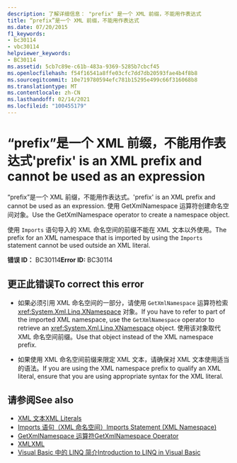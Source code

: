 ```yaml
---
description: 了解详细信息： "prefix" 是一个 XML 前缀，不能用作表达式
title: “prefix”是一个 XML 前缀，不能用作表达式
ms.date: 07/20/2015
f1_keywords:
- bc30114
- vbc30114
helpviewer_keywords:
- BC30114
ms.assetid: 5cb7c89e-c61b-483a-9369-5285b7cbcf45
ms.openlocfilehash: f54f16541a8ffe03cfc7dd7db20593fae4b4f8b8
ms.sourcegitcommit: 10e719780594efc781b15295e499c66f316068b8
ms.translationtype: MT
ms.contentlocale: zh-CN
ms.lasthandoff: 02/14/2021
ms.locfileid: "100455179"
---
```

# <a name="prefix-is-an-xml-prefix-and-cannot-be-used-as-an-expression"></a><span data-ttu-id="30260-103">“prefix”是一个 XML 前缀，不能用作表达式</span><span class="sxs-lookup"><span data-stu-id="30260-103">'prefix' is an XML prefix and cannot be used as an expression</span></span>

<span data-ttu-id="30260-104">“prefix”是一个 XML 前缀，不能用作表达式。</span><span class="sxs-lookup"><span data-stu-id="30260-104">'prefix' is an XML prefix and cannot be used as an expression.</span></span> <span data-ttu-id="30260-105">使用 GetXmlNamespace 运算符创建命名空间对象。</span><span class="sxs-lookup"><span data-stu-id="30260-105">Use the GetXmlNamespace operator to create a namespace object.</span></span>  
  
 <span data-ttu-id="30260-106">使用 `Imports` 语句导入的 XML 命名空间的前缀不能在 XML 文本以外使用。</span><span class="sxs-lookup"><span data-stu-id="30260-106">The prefix for an XML namespace that is imported by using the `Imports` statement cannot be used outside an XML literal.</span></span>  
  
 <span data-ttu-id="30260-107">**错误 ID：** BC30114</span><span class="sxs-lookup"><span data-stu-id="30260-107">**Error ID:** BC30114</span></span>  
  
## <a name="to-correct-this-error"></a><span data-ttu-id="30260-108">更正此错误</span><span class="sxs-lookup"><span data-stu-id="30260-108">To correct this error</span></span>  
  
- <span data-ttu-id="30260-109">如果必须引用 XML 命名空间的一部分，请使用 `GetXmlNamespace` 运算符检索 <xref:System.Xml.Linq.XNamespace> 对象。</span><span class="sxs-lookup"><span data-stu-id="30260-109">If you have to refer to part of the imported XML namespace, use the `GetXmlNamespace` operator to retrieve an <xref:System.Xml.Linq.XNamespace> object.</span></span> <span data-ttu-id="30260-110">使用该对象取代 XML 命名空间前缀。</span><span class="sxs-lookup"><span data-stu-id="30260-110">Use that object instead of the XML namespace prefix.</span></span>  
  
- <span data-ttu-id="30260-111">如果使用 XML 命名空间前缀来限定 XML 文本，请确保对 XML 文本使用适当的语法。</span><span class="sxs-lookup"><span data-stu-id="30260-111">If you are using the XML namespace prefix to qualify an XML literal, ensure that you are using appropriate syntax for the XML literal.</span></span>  
  
## <a name="see-also"></a><span data-ttu-id="30260-112">请参阅</span><span class="sxs-lookup"><span data-stu-id="30260-112">See also</span></span>

- [<span data-ttu-id="30260-113">XML 文本</span><span class="sxs-lookup"><span data-stu-id="30260-113">XML Literals</span></span>](../language-reference/xml-literals/index.md)
- [<span data-ttu-id="30260-114">Imports 语句（XML 命名空间）</span><span class="sxs-lookup"><span data-stu-id="30260-114">Imports Statement (XML Namespace)</span></span>](../language-reference/statements/imports-statement-xml-namespace.md)
- [<span data-ttu-id="30260-115">GetXmlNamespace 运算符</span><span class="sxs-lookup"><span data-stu-id="30260-115">GetXmlNamespace Operator</span></span>](../language-reference/operators/getxmlnamespace-operator.md)
- [<span data-ttu-id="30260-116">XML</span><span class="sxs-lookup"><span data-stu-id="30260-116">XML</span></span>](../programming-guide/language-features/xml/index.md)
- [<span data-ttu-id="30260-117">Visual Basic 中的 LINQ 简介</span><span class="sxs-lookup"><span data-stu-id="30260-117">Introduction to LINQ in Visual Basic</span></span>](../programming-guide/language-features/linq/introduction-to-linq.md)
